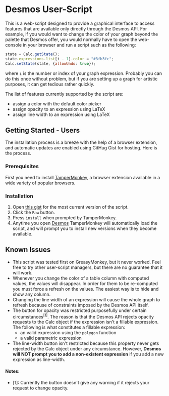 # Desmos User-Script

This is a web-script designed to provide a graphical interface to access features that are available only directly through the Desmos API. For example, if you would want to change the color of your graph beyond the palette that Desmos offer, you would normally have to open the web-console in your browser and run a script such as the following:

```javascript
state = Calc.getState();
state.expressions.list[i - 1].color = "#8fb3fc";
Calc.setState(state, {allowUndo: true});
```

where `i` is the number or index of your graph expression. Probably you can do this once without problem, but if you are setting up a graph for artistic purposes, it can get tedious rather quickly.

The list of features currently supported by the script are:

* assign a color with the default color picker
* assign opacity to an expression using LaTeX
* assign line width to an expression using LaTeX

## Getting Started - Users

The installation process is a breeze with the help of a browser extension, and automatic updates are enabled using GitHug Gist for hosting. Here is the process.

### Prerequisites

First you need to install [TamperMonkey](https://www.tampermonkey.net/), a browser extension available in a wide variety of popular browsers.

### Installation

1. Open [this gist](https://gist.github.com/SlimRunner/aacc9cea998a3a8da31eae9d487412d7) for the most current version of the script.
1. Click the `Raw` button.
1. Press `install` when prompted by TamperMonkey.
1. Anytime you open [Desmos](https://www.desmos.com/calculator) TamperMonkey will automatically load the script, and will prompt you to install new versions when they become available.

## Known Issues

* This script was tested first on GreasyMonkey, but it never worked. Feel free to try other user-script managers, but there are no guarantee that it will work.
* Whenever you change the color of a table column with computed values, the values will disappear. In order for them to be re-computed you must force a refresh on the values. The easiest way is to hide and show any column.
* Changing the line width of an expression will cause the whole graph to refresh because of constraints imposed by the Desmos API itself.
* The button for opacity was restricted purposefully under certain circumstances<sup>[1]</sup>. The reason is that the Desmos API rejects opacity requests to the Calc object if the expression isn't a fillable expression. The following is what constitutes a fillable expression:
	* an valid expression using the `polygon` function
	* a valid parametric expression
* The line-width button isn't restricted because this property never gets rejected by the Calc object under any circumstance. However, **Desmos will NOT prompt you to add a non-existent expression** if you add a new expression as line-width.

#### Notes:
* [1]: Currently the button doesn't give any warning if it rejects your request to change opacity.

